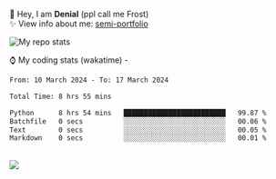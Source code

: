 🤚 Hey, I am **Denial** (ppl call me Frost)  
✨ View info about me: [semi-portfolio](https://frostx.is-a.dev)

<img alt="My repo stats" src="https://github-readme-stats.vercel.app/api?username=FrostX-Official&show_icons=true&theme=radical">

⌚ My coding stats (wakatime) -

<!--START_SECTION:waka-->

```txt
From: 10 March 2024 - To: 17 March 2024

Total Time: 8 hrs 55 mins

Python      8 hrs 54 mins   █████████████████████████   99.87 %
Batchfile   0 secs          ░░░░░░░░░░░░░░░░░░░░░░░░░   00.06 %
Text        0 secs          ░░░░░░░░░░░░░░░░░░░░░░░░░   00.05 %
Markdown    0 secs          ░░░░░░░░░░░░░░░░░░░░░░░░░   00.01 %
```

<!--END_SECTION:waka-->
<br>
<img src="https://spotify-github-profile.vercel.app/api/view.svg?uid=31srkkuzzvig3lqyqlakxnoqfz6y&cover_image=true&theme=default&show_offline=true&background_color=0d1117&interchange=false&bar_color=7024ff">
